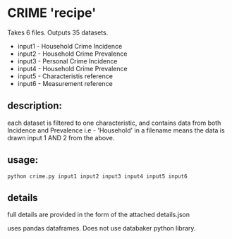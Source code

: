 # CRIME 'recipe'

Takes 6 files. Outputs 35 datasets.

* input1 - Household Crime Incidence
* input2 - Household Crime Prevalence 
* input3 - Personal Crime Incidence
* input4 - Household Crime Prevalence
* input5 - Characteristis reference
* input6 - Measurement reference

## description:
each dataset is filtered to one characteristic, and contains data from both Incidence and Prevalence
i.e - 'Household' in a filename means the data is drawn input 1 AND 2 from the above.

## usage: 
```python crime.py input1 input2 input3 input4 input5 input6```

## details
full details are provided in the form of the attached details.json

uses pandas dataframes. Does not use databaker python library.
